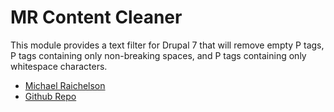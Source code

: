 MR Content Cleaner
==================

This module provides a text filter for Drupal 7 that will remove empty P tags, 
P tags containing only non-breaking spaces, and P tags containing only whitespace
characters.

* [Michael Raichelson](http://michaelraichelson.com)
* [Github Repo](https://github.com/mraichelson/mr_content_cleaner)
